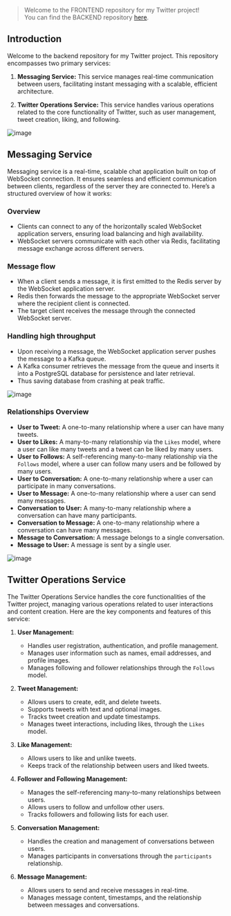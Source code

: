 > Welcome to the FRONTEND repository for my Twitter project! <br/>
> You can find the BACKEND repository [here](https://github.com/parveshsaini/twitter-backend).

## Introduction

Welcome to the backend repository for my Twitter project. This repository encompasses two primary services:

1. **Messaging Service:** This service manages real-time communication between users, facilitating instant messaging with a scalable, efficient architecture.

2. **Twitter Operations Service:** This service handles various operations related to the core functionality of Twitter, such as user management, tweet creation, liking, and following.
  
![image](https://github.com/user-attachments/assets/e89c162f-8547-4a34-870d-7e2c3b2623f4)
<br/>

   

## Messaging Service
Messaging service is a real-time, scalable chat application built on top of WebSocket connection. It ensures seamless and efficient communication between clients, regardless of the server they are connected to. Here’s a structured overview of how it works:


### **Overview**
- Clients can connect to any of the horizontally scaled WebSocket application servers, ensuring load balancing and high availability.
- WebSocket servers communicate with each other via Redis, facilitating message exchange across different servers.
  
### **Message flow**
- When a client sends a message, it is first emitted to the Redis server by the WebSocket application server.
- Redis then forwards the message to the appropriate WebSocket server where the recipient client is connected.
- The target client receives the message through the connected WebSocket server.

### **Handling high throughput**
- Upon receiving a message, the WebSocket application server pushes the message to a Kafka queue.
- A Kafka consumer retrieves the message from the queue and inserts it into a PostgreSQL database for persistence and later retrieval.
- Thus saving database from crashing at peak traffic.

![image](https://github.com/user-attachments/assets/46e1f6ab-e121-4ffa-8642-4081213be4be)

### Relationships Overview

- **User to Tweet:** A one-to-many relationship where a user can have many tweets.
- **User to Likes:** A many-to-many relationship via the `Likes` model, where a user can like many tweets and a tweet can be liked by many users.
- **User to Follows:** A self-referencing many-to-many relationship via the `Follows` model, where a user can follow many users and be followed by many users.
- **User to Conversation:** A one-to-many relationship where a user can participate in many conversations.
- **User to Message:** A one-to-many relationship where a user can send many messages.
- **Conversation to User:** A many-to-many relationship where a conversation can have many participants.
- **Conversation to Message:** A one-to-many relationship where a conversation can have many messages.
- **Message to Conversation:** A message belongs to a single conversation.
- **Message to User:** A message is sent by a single user.


![image](https://github.com/user-attachments/assets/9aefc45a-15cd-4ae1-8189-0d7696c8fde8)

## Twitter Operations Service

The Twitter Operations Service handles the core functionalities of the Twitter project, managing various operations related to user interactions and content creation. Here are the key components and features of this service:

1. **User Management:**
   - Handles user registration, authentication, and profile management.
   - Manages user information such as names, email addresses, and profile images.
   - Manages following and follower relationships through the `Follows` model.

2. **Tweet Management:**
   - Allows users to create, edit, and delete tweets.
   - Supports tweets with text and optional images.
   - Tracks tweet creation and update timestamps.
   - Manages tweet interactions, including likes, through the `Likes` model.

3. **Like Management:**
   - Allows users to like and unlike tweets.
   - Keeps track of the relationship between users and liked tweets.

4. **Follower and Following Management:**
   - Manages the self-referencing many-to-many relationships between users.
   - Allows users to follow and unfollow other users.
   - Tracks followers and following lists for each user.

5. **Conversation Management:**
   - Handles the creation and management of conversations between users.
   - Manages participants in conversations through the `participants` relationship.

6. **Message Management:**
   - Allows users to send and receive messages in real-time.
   - Manages message content, timestamps, and the relationship between messages and conversations.

